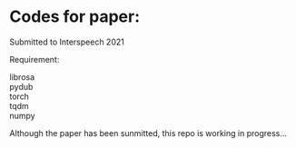  # Codes for paper: 
 <End-to-End Language Diarization with Self-Attention for Bilingual Code-switching Speech>  
 Submitted to Interspeech 2021
  
  Requirement:
  
  librosa  
  pydub  
  torch  
  tqdm  
  numpy  
  
  Although the paper has been sunmitted, this repo is working in progress...
